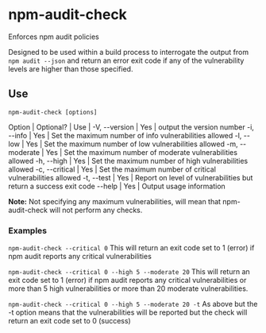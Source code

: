 # npm-audit-check
Enforces npm audit policies

Designed to be used within a build process to interrogate the output from ```npm audit --json``` and return an error exit code if any of the vulnerability levels are higher than those specified.

## Use

```npm-audit-check [options]```

 Option | Optional? | Use |
 -V, --version | Yes | output the version number
 -i, --info <info policy> | Yes | Set the maximum number of info vulnerabilities allowed
 -l, --low <low policy>  | Yes | Set the maximum number of low vulnerabilities allowed
 -m, --moderate <moderate policy> | Yes | Set the maximum number of moderate vulnerabilities allowed
 -h, --high <high policy> | Yes | Set the maximum number of high vulnerabilities allowed
 -c, --critical <critical policy> | Yes | Set the maximum number of critical vulnerabilities allowed
 -t, --test | Yes | Report on level of vulnerabilities but return a success exit code
 --help | Yes | Output usage information

**Note:** Not specifying any maximum vulnerabilities, will mean that npm-audit-check will not perform any checks.

### Examples
```npm-audit-check --critical 0```
This will return an exit code set to 1 (error) if npm audit reports any critical vulnerabilities

```npm-audit-check --critical 0 --high 5 --moderate 20```
This will return an exit code set to 1 (error) if npm audit reports any critical vulnerabilities or more than 5 high vulnerabilities or more than 20 moderate vulnerabilities.

```npm-audit-check --critical 0 --high 5 --moderate 20 -t```
As above but the -t option means that the vulnerabilities will be reported but the check will return an exit code set to 0 (success)

